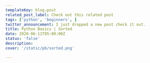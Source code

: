 ```yaml
---
templateKey: blog-post
related_post_label: Check out this related post
tags: ['python', 'beginners', ]
twitter_announcement: I just dropped a new post check it out.
title: Python Basics | Sorted
date: 2020-06-11T05:00:00Z
status: 'false'
description:
cover: '/static/pb/sorted.png'

---
```


<!--
<p style='text-align: center'>
<a href='https://waylonwalker.com/blog/sorted'>
  <img
    style='width:500px; max-width:80%; margin: auto;'
    src="https://waylonwalker.com/sorted.png"
    alt="Read more from the Python Basics | Sorted article"
  />
  </a>
</p>

-->
